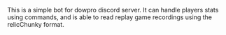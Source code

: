 This is a simple bot for dowpro discord server. It can handle players stats using commands, and is able to read replay game recordings using the relicChunky format.